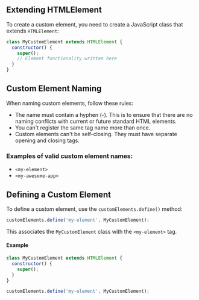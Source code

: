 
## Extending HTMLElement

To create a custom element, you need to create a JavaScript class that extends `HTMLElement`:
```js
class MyCustomElement extends HTMLElement {
  constructor() {
    super();
    // Element functionality written here
  }
}
```
## Custom Element Naming

When naming custom elements, follow these rules:

- The name must contain a hyphen (-). This is to ensure that there are no naming conflicts with current or future standard HTML elements.
- You can't register the same tag name more than once.
- Custom elements can't be self-closing. They must have separate opening and closing tags.

### Examples of valid custom element names:

- `<my-element>`
- `<my-awesome-app>`


## Defining a Custom Element

To define a custom element, use the `customElements.define()` method:
```js
customElements.define('my-element', MyCustomElement);
```

This associates the `MyCustomElement` class with the `<my-element>` tag.

#### Example
```js
class MyCustomElement extends HTMLElement {
  constructor() {
    super();
  }
}

customElements.define('my-element', MyCustomElement);
```

